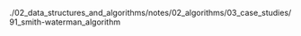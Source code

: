 ./02_data_structures_and_algorithms/notes/02_algorithms/03_case_studies/91_smith-waterman_algorithm
